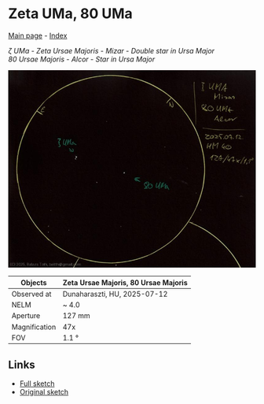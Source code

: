 # Zeta UMa, 80 UMa

[Main page](../index.md) - [Index](../pages/obj_index.md)

_ζ UMa_ - _Zeta Ursae Majoris_ - _Mizar_ - _Double star in Ursa Major_  
_80 Ursae Majoris_ - _Alcor_ - _Star in Ursa Major_  

![Zeta UMa, 80 UMa](../img/zeta-uma-80-uma-20250715.jpg)

Objects | Zeta Ursae Majoris, 80 Ursae Majoris
-|-
Observed at | Dunaharaszti, HU, 2025-07-12
NELM | ~ 4.0
Aperture | 127 mm
Magnification | 47x
FOV | 1.1 °


## Links

- [Full sketch](../img/zeta-uma-80-uma-kappa-her-20250715.jpg)
- [Original sketch](../scan/20250715_1.jpg)
